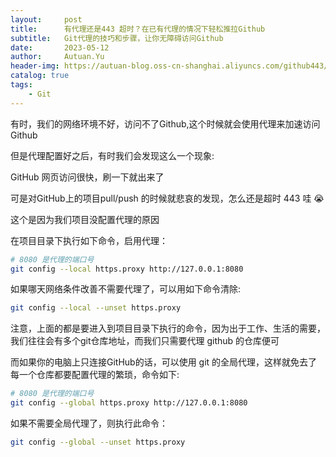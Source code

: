 ```yaml
---
layout:     post
title:      有代理还是443 超时？在已有代理的情况下轻松推拉Github
subtitle:   Git代理的技巧和步骤，让你无障碍访问Github
date:       2023-05-12
author:     Autuan.Yu
header-img: https://autuan-blog.oss-cn-shanghai.aliyuncs.com/github443/github443.png
catalog: true
tags:
    - Git
---
```



有时，我们的网络环境不好，访问不了Github,这个时候就会使用代理来加速访问Github

但是代理配置好之后，有时我们会发现这么一个现象:

GitHub 网页访问很快，刷一下就出来了

可是对GitHub上的项目pull/push 的时候就悲哀的发现，怎么还是超时 443 哇 😭

这个是因为我们项目没配置代理的原因

在项目目录下执行如下命令，启用代理：

``` bash
# 8080 是代理的端口号
git config --local https.proxy http://127.0.0.1:8080
```

如果哪天网络条件改善不需要代理了，可以用如下命令清除:

```bash
git config --local --unset https.proxy
```

注意，上面的都是要进入到项目目录下执行的命令，因为出于工作、生活的需要，我们往往会有多个git仓库地址，而我们只需要代理 github 的仓库便可

而如果你的电脑上只连接GitHub的话，可以使用 git 的全局代理，这样就免去了每一个仓库都要配置代理的繁琐，命令如下:

```bash
# 8080 是代理的端口号
git config --global https.proxy http://127.0.0.1:8080
```

如果不需要全局代理了，则执行此命令：
``` bash
git config --global --unset https.proxy
```

